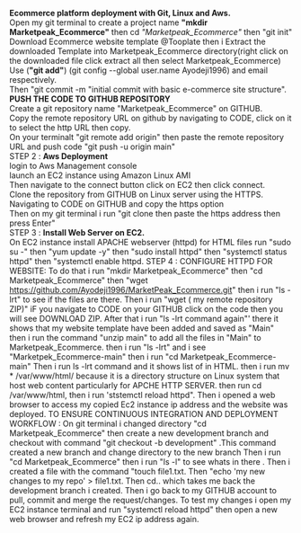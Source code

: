**Ecommerce platform deployment with Git, Linux and Aws.**<br>
Open my git terminal to create a project name  **"mkdir Marketpeak_Ecommerce"** then cd *"Marketpeak_Ecommerce"* then "git init"<br>
Download Ecommerce website template @Tooplate then i Extract the downloaded Template into Marketpeak_Ecommerce directory(right click on the downloaded file click extract all then select Marketpeak_Ecommerce)<br>
Use (**"git add"**) (git config --global user.name Ayodeji1996) and email respectively.<br>
Then "git commit -m "initial commit with basic e-commerce site structure".<br>
**PUSH THE CODE TO GITHUB REPOSITORY**<br>
Create a git repository name "Marketpeak_Ecommerce" on GITHUB.<br>
Copy the remote repository URL on github by navigating to CODE, click on it to select the http URL then copy.<br>
On your terminalt "git remote add origin" then paste the remote repository URL and push code "git push -u origin main"<br>
STEP 2 : **Aws Deployment**<br>
login to Aws Management console<br> 
launch an EC2 instance using Amazon Linux AMI<br>
Then navigate to the connect button click on EC2 then click connect.<br>
Clone the repository from GITHUB on Linux server using the HTTPS. <br> 
Navigating to CODE on GITHUB and copy the https option<br>
Then on my git terminal i run "git clone then paste the https address then press Enter"<br>
STEP 3 : **Install Web Server on EC2.**<br>
On EC2 instance install APACHE webserver (httpd) for HTML files run "sudo su -" then "yum update -y" then "sudo install httpd" then "systemctl status httpd" then "systemctl enable httpd.
STEP 4 :
CONFIGURE HTTPD FOR WEBSITE:
To do that i run "mkdir Marketpeak_Ecommerce" then  "cd Marketpeak_Ecommerce" 
then "wget https://github.com/Ayodeji1996/MarketPeak_Ecommerce.git" then i run "ls -lrt" to see if the files are there.
Then i run "wget ( my remote repository ZIP)" iF you navigate to CODE on your GITHUB click on the code then you will see DOWNLOAD ZIP.
After that i run "ls -lrt command again"' there it shows that my website template have been added and saved as "Main" 
then i run the command "unzip main" to add all the files in "Main" to Marketpeak_Ecommerce. 
then i run "ls -lrt" and i see "Marketpek_Ecommerce-main" then i run "cd Marketpeak_Ecommerce-main"
Then i run ls -lrt command and it shows list of  in HTML.
then i run mv * /var/www/html/ because it is a directory structure on Linux system that host web content particularly for APCHE HTTP SERVER.
then run cd /var/www/html, then i run 'ststemctl reload httpd".
Then i opened a web browser to access my copied Ec2 instance ip address and the website was deployed.
TO ENSURE CONTINUOUS INTEGRATION AND DEPLOYMENT WORKFLOW :
On git terminal i changed directory "cd Marketpeak_Ecommerce"
then create a new development branch and checkout with command "git checkout -b development" .This command created a new branch and change directory to the new branch
Then i run "cd Marketpeak_Ecommerce" then i run "ls -l" to see whats in there . 
Then i created a file with the command "touch file1.txt. 
Then "echo 'my new changes to my repo' > file1.txt. 
Then cd.. which takes me back the development branch i created.
Then i go back to my GITHUB account to pull, commit and merge the request/changes.
To test my changes i open my EC2 instance terminal and run "systemctl reload httpd" 
then open a new web browser and refresh my EC2 ip address again.












